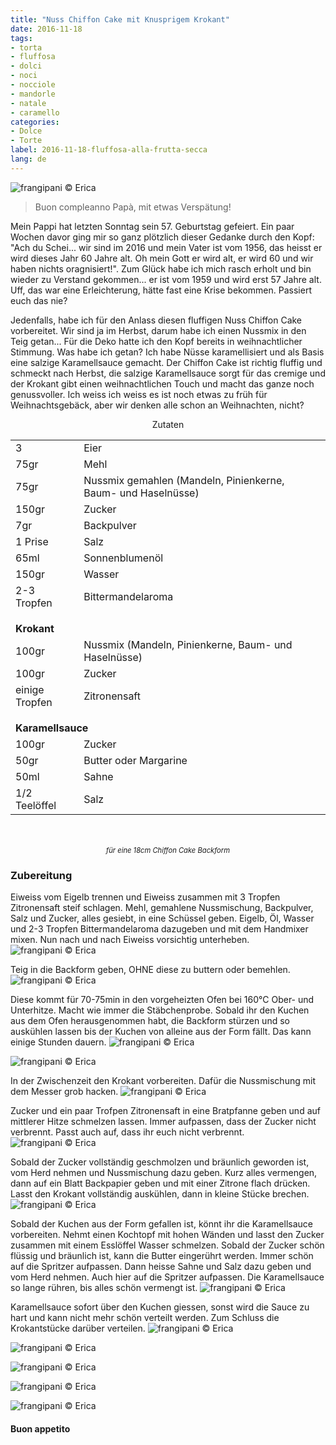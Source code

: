 ```yaml
---
title: "Nuss Chiffon Cake mit Knusprigem Krokant"
date: 2016-11-18
tags:
- torta
- fluffosa
- dolci
- noci
- nocciole
- mandorle
- natale
- caramello
categories:
- Dolce
- Torte
label: 2016-11-18-fluffosa-alla-frutta-secca
lang: de
---
```

![](../2016-11-18-fluffosa-alla-frutta-secca-con-caramello-croccante/header.jpg "frangipani © Erica")

> Buon compleanno Papà, mit etwas Verspätung!

Mein Pappi hat letzten Sonntag sein 57. Geburtstag gefeiert. Ein paar Wochen davor ging mir so ganz plötzlich dieser Gedanke durch den Kopf: "Ach du Schei... wir sind im 2016 und mein Vater ist vom 1956, das heisst er wird dieses Jahr 60 Jahre alt. Oh mein Gott er wird alt, er wird 60 und wir haben nichts oragnisiert!". Zum Glück habe ich mich rasch erholt und bin wieder zu Verstand gekommen... er ist vom 1959 und wird erst 57 Jahre alt. Uff, das war eine Erleichterung, hätte fast eine Krise bekommen. Passiert euch das nie?

Jedenfalls, habe ich für den Anlass diesen fluffigen Nuss Chiffon Cake vorbereitet. Wir sind ja im Herbst, darum habe ich einen Nussmix in den Teig getan... Für die Deko hatte ich den Kopf bereits in weihnachtlicher Stimmung. Was habe ich getan? Ich habe Nüsse karamellisiert und als Basis eine salzige Karamellsauce gemacht. Der Chiffon Cake ist richtig fluffig und schmeckt nach Herbst, die salzige Karamellsauce sorgt für das cremige und der Krokant gibt einen weihnachtlichen Touch und macht das ganze noch genussvoller. Ich weiss ich weiss es ist noch etwas zu früh für Weihnachtsgebäck, aber wir denken alle schon an Weihnachten, nicht?

<div id="wrapper" style="text-align: center">
  <div id="yourdiv" style="display: inline-block;">
    <div class="ingredients">
      <div class="ingredients-title">Zutaten</div>
      <table>
        <tbody>
          <tr>
            <td>3</td>
            <td>Eier</td>
          </tr>
          <tr>
            <td>75gr</td>
            <td>Mehl</td>
          </tr>
          <tr>
            <td>75gr</td>
            <td>Nussmix gemahlen (Mandeln, Pinienkerne, Baum- und Haselnüsse)</td>
          </tr>
          <tr>
            <td>150gr</td>
            <td>Zucker</td>
          </tr>
          <tr>
            <td>7gr</td>
            <td>Backpulver</td>
          </tr>
          <tr>
            <td>1 Prise</td>
            <td>Salz</td>
          </tr>
          <tr>
            <td>65ml</td>
            <td>Sonnenblumenöl</td>
          </tr>
          <tr>
            <td>150gr</td>
            <td>Wasser</td>
          </tr>
          <tr>
            <td>2-3 Tropfen</td>
            <td>Bittermandelaroma</td>
          </tr>
          <tr style="height: 15px;"></tr>
          <tr>          
            <td colspan="2"><b>Krokant</b></td>
          </tr>      
          <tr>
            <td>100gr</td>
            <td>Nussmix (Mandeln, Pinienkerne, Baum- und Haselnüsse)</td>
          </tr>
          <tr>
            <td>100gr</td>
            <td>Zucker</td>
          </tr>
          <tr>
            <td>einige Tropfen</td>
            <td>Zitronensaft</td>
          </tr>
          <tr style="height: 15px;"></tr>
          <tr>          
            <td colspan="2"><b>Karamellsauce</b></td>
          </tr>      
          <tr>
            <td>100gr</td>
            <td>Zucker</td>
          </tr>
          <tr>
            <td>50gr</td>
            <td>Butter oder Margarine</td>
          </tr>
          <tr>
            <td>50ml</td>
            <td>Sahne</td>
          </tr>
          <tr>
            <td>1/2 Teelöffel</td>
            <td>Salz</td>
          </tr>
        </tbody>
      </table>
      <br></br>
      <i class="pull-right" style="font-size: 80%;">für eine 18cm Chiffon Cake Backform</i>
    </div>
  </div>
</div>


<h3>
  <font color="grey">
    <i class="fa fa-cogs"></i>
  </font> Zubereitung
</h3>

Eiweiss vom Eigelb trennen und Eiweiss zusammen mit 3 Tropfen Zitronensaft steif schlagen. Mehl, gemahlene Nussmischung, Backpulver, Salz und Zucker, alles gesiebt, in eine Schüssel geben. Eigelb, Öl, Wasser und 2-3 Tropfen Bittermandelaroma dazugeben und mit dem Handmixer mixen. Nun nach und nach Eiweiss vorsichtig unterheben.
![](../2016-11-18-fluffosa-alla-frutta-secca-con-caramello-croccante/impasto.jpg "frangipani © Erica")

Teig in die Backform geben, OHNE diese zu buttern oder bemehlen.
![](../2016-11-18-fluffosa-alla-frutta-secca-con-caramello-croccante/teglia.jpg "frangipani © Erica")

Diese kommt für 70-75min in den vorgeheizten Ofen bei 160°C Ober- und Unterhitze. Macht wie immer die Stäbchenprobe. Sobald ihr den Kuchen aus dem Ofen herausgenommen habt, die Backform stürzen und so auskühlen lassen bis der Kuchen von alleine aus der Form fällt. Das kann einige Stunden dauern.
![](../2016-11-18-fluffosa-alla-frutta-secca-con-caramello-croccante/scaravoltata.jpg "frangipani © Erica")

![](../2016-11-18-fluffosa-alla-frutta-secca-con-caramello-croccante/fluffosa.jpg "frangipani © Erica")

In der Zwischenzeit den Krokant vorbereiten. Dafür die Nussmischung mit dem Messer grob hacken.
![](../2016-11-18-fluffosa-alla-frutta-secca-con-caramello-croccante/fruttasecca.jpg "frangipani © Erica")

Zucker und ein paar Trofpen Zitronensaft in eine Bratpfanne geben und auf mittlerer Hitze schmelzen lassen. Immer aufpassen, dass der Zucker nicht verbrennt. Passt auch auf, dass ihr euch nicht verbrennt.
![](../2016-11-18-fluffosa-alla-frutta-secca-con-caramello-croccante/caramello.jpg "frangipani © Erica")

Sobald der Zucker vollständig geschmolzen und bräunlich geworden ist, vom Herd nehmen und Nussmischung dazu geben. Kurz alles vermengen, dann auf ein Blatt Backpapier geben und mit einer Zitrone flach drücken. Lasst den Krokant vollständig auskühlen, dann in kleine Stücke brechen.
![](../2016-11-18-fluffosa-alla-frutta-secca-con-caramello-croccante/croccante.jpg "frangipani © Erica")

Sobald der Kuchen aus der Form gefallen ist, könnt ihr die Karamellsauce vorbereiten. Nehmt einen Kochtopf mit hohen Wänden und lasst den Zucker zusammen mit einem Esslöffel Wasser schmelzen. Sobald der Zucker schön flüssig und bräunlich ist, kann die Butter eingerührt werden. Immer schön auf die Spritzer aufpassen. Dann heisse Sahne und Salz dazu geben und vom Herd nehmen. Auch hier auf die Spritzer aufpassen. Die Karamellsauce so lange rühren, bis alles schön vermengt ist.
![](../2016-11-18-fluffosa-alla-frutta-secca-con-caramello-croccante/salsamou.jpg "frangipani © Erica")

Karamellsauce sofort über den Kuchen giessen, sonst wird die Sauce zu hart und kann nicht mehr schön verteilt werden. Zum Schluss die Krokantstücke darüber verteilen.
![](../2016-11-18-fluffosa-alla-frutta-secca-con-caramello-croccante/risultato1.jpg "frangipani © Erica")

![](../2016-11-18-fluffosa-alla-frutta-secca-con-caramello-croccante/risultato2.jpg "frangipani © Erica")

![](../2016-11-18-fluffosa-alla-frutta-secca-con-caramello-croccante/risultato3.jpg "frangipani © Erica")

![](../2016-11-18-fluffosa-alla-frutta-secca-con-caramello-croccante/risultato4.jpg "frangipani © Erica")

![](../2016-11-18-fluffosa-alla-frutta-secca-con-caramello-croccante/risultato5.jpg "frangipani © Erica")


<h4>Buon appetito
  <font color="red">
    <i class="fa fa-smile-o"></i>
  </font>
</h4>